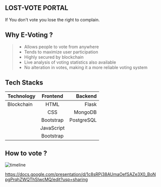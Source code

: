 ## LOST-VOTE PORTAL
If You don't vote you lose the right to complain.

## Why E-Voting ?
>- Allows people to vote from anywhere
>- Tends to maximize user participation
>- Highly secured by blockchain
>- Live analysis of voting statistics also available
>- No alteration in votes, making it a more reliable voting system
## Tech Stacks 
| Technology  |  Frontend  |  Backend  |
|-------------|:----------:|----------:|
| Blockchain  | HTML       | Flask     |
|             | CSS        | MongoDB   |
|             | Bootstrap  | PostgreSQL|
|             | JavaScript |           |
|             | Bootstrap  |           |

## How to vote ?
![timeline](https://user-images.githubusercontent.com/57187745/96223391-71eb4380-0fab-11eb-85a8-b5e5c967dd2a.png)

https://docs.google.com/presentation/d/1c8sRPj38AUmaOefSAZe3X0_BoNpgPrqhZWQThSIwcMQ/edit?usp=sharing
